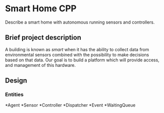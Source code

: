 # Smart Home CPP
Describe a smart home with autonomous running sensors and controllers.

## Brief project description
A building is known as *smart* when it has the ability to collect data from environmental sensors combined with the possibility to make decisions based on that data.
Our goal is to build a platform which will provide access, and management of this hardware.

## Design

### Entities

*Agent
*Sensor
*Controller
*Dispatcher
*Event
*WaitingQueue
